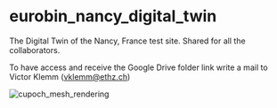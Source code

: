 # eurobin_nancy_digital_twin
The Digital Twin of the Nancy, France test site. Shared for all the collaborators.

To have access and receive the Google Drive folder link write a mail to Victor Klemm (vklemm@ethz.ch)


![cupoch_mesh_rendering](https://github.com/leggedrobotics/eurobin_nancy_digital_twin/assets/104764943/42253814-90aa-4abd-a505-fcf7bdcf4289)
